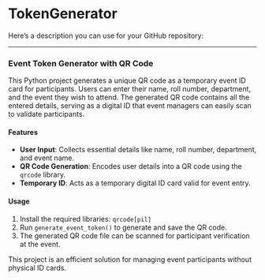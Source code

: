 # TokenGenerator
Here’s a description you can use for your GitHub repository:

---

### Event Token Generator with QR Code

This Python project generates a unique QR code as a temporary event ID card for participants. Users can enter their name, roll number, department, and the event they wish to attend. The generated QR code contains all the entered details, serving as a digital ID that event managers can easily scan to validate participants.

#### Features
- **User Input**: Collects essential details like name, roll number, department, and event name.
- **QR Code Generation**: Encodes user details into a QR code using the `qrcode` library.
- **Temporary ID**: Acts as a temporary digital ID card valid for event entry.

#### Usage
1. Install the required libraries: `qrcode[pil]`
2. Run `generate_event_token()` to generate and save the QR code.
3. The generated QR code file can be scanned for participant verification at the event.

This project is an efficient solution for managing event participants without physical ID cards.
